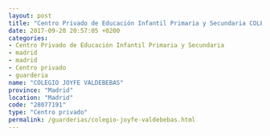 ```yaml
---
layout: post
title: "Centro Privado de Educación Infantil Primaria y Secundaria COLEGIO JOYFE VALDEBEBAS"
date: 2017-09-20 20:57:05 +0200
categories:
- Centro Privado de Educación Infantil Primaria y Secundaria
- madrid
- madrid
- Centro privado
- guarderia
name: "COLEGIO JOYFE VALDEBEBAS"
province: "Madrid"
location: "Madrid"
code: "28077191"
type: "Centro privado"
permalink: /guarderias/colegio-joyfe-valdebebas.html
---
```

